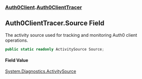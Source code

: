 ### [Auth0Client](../index.md 'Auth0Client').[Auth0ClientTracer](index.md 'Auth0Client\.Auth0ClientTracer')

## Auth0ClientTracer\.Source Field

The activity source used for tracking and monitoring Auth0 client operations\.

```csharp
public static readonly ActivitySource Source;
```

#### Field Value
[System\.Diagnostics\.ActivitySource](https://learn.microsoft.com/en-us/dotnet/api/system.diagnostics.activitysource 'System\.Diagnostics\.ActivitySource')